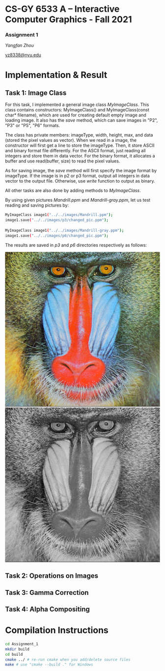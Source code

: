 # CS-GY 6533 A – Interactive Computer Graphics - Fall 2021

### Assignment 1

*Yangfan Zhou*

<yz8338@nyu.edu>

# Implementation & Result

## Task 1: Image Class

For this task, I implemented a general image class *MyImageClass*. This class contains constructors: MyImageClass() and MyImageClass(const char* filename), which are used for creating default empty image and loading image. It also has the *save* method, which can save images in "P2", "P3" or "P5", "P6" formats. 

The class has private members: imageType, width, height, max, and data (stored the pixel values as vector<int>). When we read in a image, the constructor will first get a line to store the imageType. Then, it store ASCII and binary format file differently. For the ASCII format, just reading all integers and store them in data vector. For the binary format, it allocates a buffer and use read(buffer, size) to read the pixel values.
  
As for saving image, the *save* method will first specify the image format by imageType. If the image is in p2 or p3 format, output all integers in data vector to the output file. Otherwise, use *write* function to output as binary.

All other tasks are also done by adding methods to *MyImageClass*.

By using given pictures *Mandrill.ppm* and *Mandrill-gray.ppm*, let us test reading and saving pictures by:
```bash
MyImageClass image1("../../images/Mandrill.ppm");
image1.save("../../images/p3/changed_pic.ppm");

MyImageClass image1("../../images/Mandrill-gray.ppm");
image1.save("../../images/p6/changed_pic.ppm");
```
The results are saved in *p3* and *p6* directories respectively as follows:

![changed_pic](Assignment_1/figures/p3/changed_pic.png)
![changed_pic](Assignment_1/figures/p6/changed_pic.png)


## Task 2: Operations on Images

## Task 3: Gamma Correction

## Task 4: Alpha Compositing




# Compilation Instructions

```bash
cd Assignment_1
mkdir build
cd build
cmake ../ # re-run cmake when you add/delete source files
make # use "cmake --build ." for Windows
```

